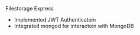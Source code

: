 Filestorage Express
- Implemented JWT Authenticatoin
- Integrated mongod for interactoin with MongoDB

